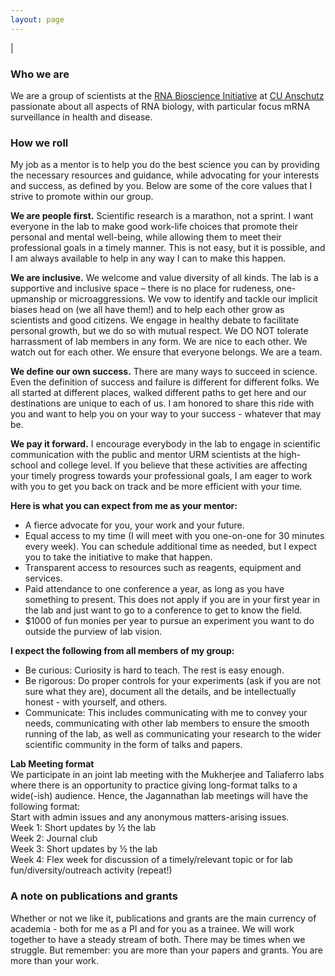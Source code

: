 ```yaml
---
layout: page
---
```

|

### Who we are
We are a group of scientists at the [RNA Bioscience Initiative](http://www.ucdenver.edu/academics/colleges/medicalschool/programs/rna/Pages/RNA-Bioscience.aspx) at [CU Anschutz](http://www.ucdenver.edu/anschutz/Pages/landing.aspx) passionate about all aspects of RNA biology, with particular focus mRNA surveillance in health and disease. 

### How we roll
My job as a mentor is to help you do the best science you can by providing the necessary resources and guidance, while advocating for your interests and success, as defined by you. Below are some of the core values that I strive to promote within our group.  

**We are people first.** Scientific research is a marathon, not a sprint. I want everyone in the lab to make good work-life choices that promote their personal and mental well-being, while allowing them to meet their professional goals in a timely manner. This is not easy, but it is possible, and I am always available to help in any way I can to make this happen.     

**We are inclusive.** We welcome and value diversity of all kinds. The lab is a supportive and inclusive space – there is no place for rudeness, one-upmanship or microaggressions. We vow to identify and tackle our implicit biases head on (we all have them!) and to help each other grow as scientists and good citizens. We engage in healthy debate to facilitate personal growth, but we do so with mutual respect. We DO NOT tolerate harrassment of lab members in any form. We are nice to each other. We watch out for each other. We ensure that everyone belongs. We are a team.  

**We define our own success.** There are many ways to succeed in science. Even the definition of success and failure is different for different folks. We all started at different places, walked different paths to get here and our destinations are unique to each of us. I am honored to share this ride with you and want to help you on your way to your success - whatever that may be.   

**We pay it forward.** I encourage everybody in the lab to engage in scientific communication with the public and mentor URM scientists at the high-school and college level. If you believe that these activities are affecting your timely progress towards your professional goals, I am eager to work with you to get you back on track and be more efficient with your time.  

**Here is what you can expect from me as your mentor:**  
* A fierce advocate for you, your work and your future.   
* Equal access to my time (I will meet with you one-on-one for 30 minutes every week). You can schedule additional time as needed, but I expect you to take the initiative to make that happen. 
*	Transparent access to resources such as reagents, equipment and services. 
*	Paid attendance to one conference a year, as long as you have something to present. This does not apply if you are in your first year in the lab and just want to go to a conference to get to know the field.  
*	$1000 of fun monies per year to pursue an experiment you want to do outside the purview of lab vision.  

**I expect the following from all members of my group:**    
* Be curious: Curiosity is hard to teach. The rest is easy enough.  
* Be rigorous: Do proper controls for your experiments (ask if you are not sure what they are), document all the details, and be intellectually honest - with yourself, and others. 
* Communicate: This includes communicating with me to convey your needs, communicating with other lab members to ensure the smooth running of the lab, as well as communicating your research to the wider scientific community in the form of talks and papers.  

**Lab Meeting format**  
We participate in an joint lab meeting with the Mukherjee and Taliaferro labs where there is an opportunity to practice giving long-format talks to a wide(-ish) audience. Hence, the Jagannathan lab meetings will have the following format:  
Start with admin issues and any anonymous matters-arising issues.   
Week 1: Short updates by ½ the lab   
Week 2: Journal club  
Week 3: Short updates by ½ the lab  
Week 4: Flex week for discussion of a timely/relevant topic or for lab fun/diversity/outreach activity 
(repeat!)  

### A note on publications and grants  
Whether or not we like it, publications and grants are the main currency of academia - both for me as a PI and for you as a trainee. We will work together to have a steady stream of both. There may be times when we struggle. But remember: you are more than your papers and grants. You are more than your work. 
